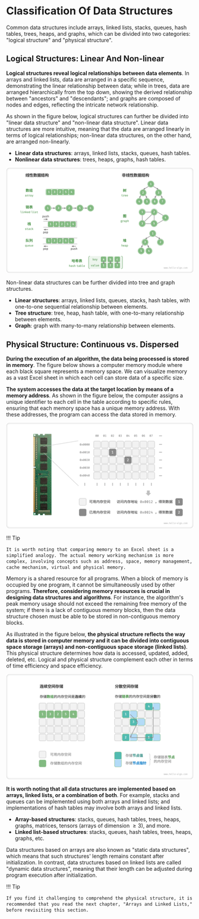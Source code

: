 # Classification Of Data Structures

Common data structures include arrays, linked lists, stacks, queues, hash tables, trees, heaps, and graphs, which can be divided into two categories: "logical structure" and "physical structure".

## Logical Structures: Linear And Non-linear

**Logical structures reveal logical relationships between data elements**. In arrays and linked lists, data are arranged in a specific sequence, demonstrating the linear relationship between data; while in trees, data are arranged hierarchically from the top down, showing the derived relationship between "ancestors" and "descendants"; and graphs are composed of nodes and edges, reflecting the intricate network relationship.

As shown in the figure below, logical structures can further be divided into "linear data structure" and "non-linear data structure". Linear data structures are more intuitive, meaning that the data are arranged linearly in terms of logical relationships; non-linear data structures, on the other hand, are arranged non-linearly.

- **Linear data structures**: arrays, linked lists, stacks, queues, hash tables.
- **Nonlinear data structures**: trees, heaps, graphs, hash tables.

![Linear and nonlinear data structures](classification_of_data_structure.assets/classification_logic_structure.png)

Non-linear data structures can be further divided into tree and graph structures.

- **Linear structures**: arrays, linked lists, queues, stacks, hash tables, with one-to-one sequential relationship between elements.
- **Tree structure**: tree, heap, hash table, with one-to-many relationship between elements.
- **Graph**: graph with many-to-many relationship between elements.

## Physical Structure: Continuous vs. Dispersed

**During the execution of an algorithm, the data being processed is stored in memory**. The figure below shows a computer memory module where each black square represents a memory space. We can visualize memory as a vast Excel sheet in which each cell can store data of a specific size.

**The system accesses the data at the target location by means of a memory address**. As shown in the figure below, the computer assigns a unique identifier to each cell in the table according to specific rules, ensuring that each memory space has a unique memory address. With these addresses, the program can access the data stored in memory.

![memory_strip, memory_space, memory_address](classification_of_data_structure.assets/computer_memory_location.png)

!!! Tip

    It is worth noting that comparing memory to an Excel sheet is a simplified analogy. The actual memory working mechanism is more complex, involving concepts such as address, space, memory management, cache mechanism, virtual and physical memory.

Memory is a shared resource for all programs. When a block of memory is occupied by one program, it cannot be simultaneously used by other programs. **Therefore, considering memory resources is crucial in designing data structures and algorithms**. For instance, the algorithm's peak memory usage should not exceed the remaining free memory of the system; if there is a lack of contiguous memory blocks,  then the data structure chosen must be able to be stored in non-contiguous memory blocks.

As illustrated in the figure below, **the physical structure reflects the way data is stored in computer memory and it can be divided into contiguous space storage (arrays) and non-contiguous space storage (linked lists)**. This physical structure determines how data is accessed, updated, added, deleted, etc. Logical and physical structure complement each other in terms of time efficiency and space efficiency.

![continuous vs. decentralized spatial storage](classification_of_data_structure.assets/classification_phisical_structure.png)

**It is worth noting that all data structures are implemented based on arrays, linked lists, or a combination of both**. For example, stacks and queues can be implemented using both arrays and linked lists; and implementations of hash tables may involve both arrays and linked lists.

- **Array-based structures**: stacks, queues, hash tables, trees, heaps, graphs, matrices, tensors (arrays of dimension $\geq 3$), and more.
- **Linked list-based structures**: stacks, queues, hash tables, trees, heaps, graphs, etc.

Data structures based on arrays are also known as "static data structures", which means that such structures' length remains constant after initialization. In contrast, data structures based on linked lists are called "dynamic data structures", meaning that their length can be adjusted during program execution after initialization.

!!! Tip

    If you find it challenging to comprehend the physical structure, it is recommended that you read the next chapter, "Arrays and Linked Lists," before revisiting this section.
